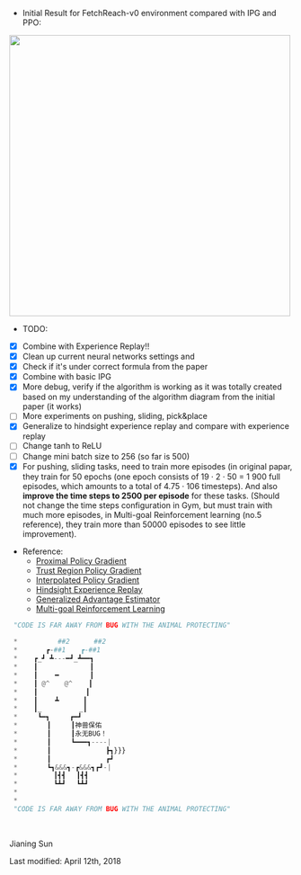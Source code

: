 - Initial Result for FetchReach-v0 environment compared with IPG and PPO:

<img src="https://github.com/jianing-sun/Interpolated-Policy-Gradient-with-PPO-for-Robotics-Control-/blob/master/Results/0412.png" width="500px" />



- TODO:


- [x] Combine with Experience Replay!!
- [x] Clean up current neural networks settings and 
- [x] Check if it's under correct formula from the paper
- [x] Combine with basic IPG
- [x] More debug, verify if the algorithm is working as it was totally created based on my understanding of the algorithm diagram from the initial paper (it works)
- [ ] More experiments on pushing, sliding, pick&place
- [x] Generalize to hindsight experience replay and compare with experience replay 
- [ ] Change tanh to ReLU
- [ ] Change mini batch size to 256 (so far is 500)
- [x] For pushing, sliding tasks, need to train more episodes (in original papar, they train for 50 epochs (one epoch consists of 19 · 2 · 50 = 1 900 full episodes, which amounts to a total of 4.75 · 106 timesteps). And also **improve the time steps to 2500 per episode** for these tasks. (Should not change the time steps configuration in Gym, but must train with much more episodes, in Multi-goal Reinforcement learning (no.5 reference), they train more than 50000 episodes to see little improvement).
- Reference:
  - [Proximal Policy Gradient](https://arxiv.org/pdf/1707.02286.pdf)
  - [Trust Region Policy Gradient](https://arxiv.org/pdf/1502.05477.pdf)
  - [Interpolated Policy Gradient](https://arxiv.org/pdf/1706.00387.pdf)
  - [Hindsight Experience Replay](http://papers.nips.cc/paper/7090-hindsight-experience-replay.pdf)
  - [Generalized Advantage Estimator](https://arxiv.org/pdf/1506.02438.pdf)
  - [Multi-goal Reinforcement Learning](https://d4mucfpksywv.cloudfront.net/research-covers/ingredients-for-robotics-research/technical-report.pdf)





```Python
 "CODE IS FAR AWAY FROM BUG WITH THE ANIMAL PROTECTING"
 
 *          ##2      ##2
 *       ┏-##1　  ┏-##1
 *    ┏_┛ ┻---━┛_┻━━┓
 *    ┃　　　        ┃　　　　 
 *    ┃　　 ━　      ┃　　　 
 *    ┃ @^　  @^    ┃　　 
 *    ┃　　　　　　  ┃
 *    ┃　　 ┻　　　 ┃
 *    ┃_　　　　　 _┃
 *     ┗━┓　　　┏━┛
 *    　　┃　　　┃神兽保佑
 *    　　┃　　　┃永无BUG！
 *    　　┃　　　┗━━━┓----|
 *    　　┃　　　　　　　  ┣┓}}}
 *    　　┃　　　　　　　  ┏┛
 *    　　┗┓&&&┓-┏&&&┓┏┛-|
 *    　　　┃┫┫　 ┃┫┫
 *    　　　┗┻┛　 ┗┻┛
 *
 *
 "CODE IS FAR AWAY FROM BUG WITH THE ANIMAL PROTECTING"
```

​	

Jianing Sun

Last modified: April 12th, 2018